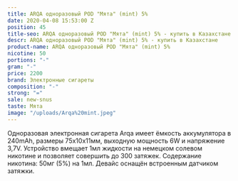 ```yaml
---
title: ARQA одноразовый POD "Мята" (mint) 5%
date: 2020-04-08 15:53:00 Z
position: 45
title-seo: ARQA одноразовый POD "Мята" (mint) 5% - купить в Казахстане
descr: ARQA одноразовый POD "Мята" (mint) 5% - купить в Казахстане
product-name: ARQA одноразовый POD "Мята" (mint) 5%
nicotine: 50
portions: "-"
gram: "-"
price: 2200
brand: Электронные сигареты
composition: "-"
strong: "="
sale: new-snus
taste: Мята
image: "/uploads/Arqa%20mint.jpeg"
---
```


Одноразовая электронная сигарета Arqa имеет ёмкость аккумулятора в 240mAh, размеры 75х10х11мм, выходную мощность 6W и напряжение 3,7V. Устройство вмещает 1мл жидкости на немецком солевом никотине и позволяет совершить до 300 затяжек. Содержание никотина: 50мг (5%) на 1мл. Девайс оснащён встроенным датчиком затяжки.